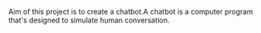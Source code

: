 
Aim of this project is to create a chatbot.A chatbot is a computer program that's designed to simulate human conversation.


